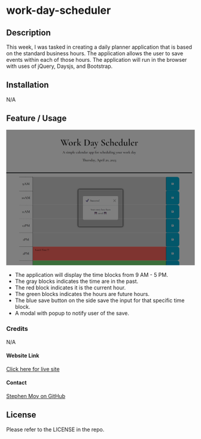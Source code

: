 # work-day-scheduler

## Description

This week, I was tasked in creating a daily planner application that is based on the standard business hours. The application allows the user to save events within each of those hours. The application will run in the browser with uses of jQuery, Daysjs, and Bootstrap.

## Installation

N/A

## Feature / Usage

![Screenshot of the Webpage](./assets/images/agenda-screenshot-with-modal.png)

* The application will display the time blocks from 9 AM - 5 PM.
* The gray blocks indicates the time are in the past.
* The red block indicates it is the current hour.
* The green blocks indicates the hours are future hours.
* The blue save button on the side save the input for that specific time block.
* A modal with popup to notify user of the save.

### Credits

N/A

#### Website Link
[Click here for live site](https://slmov215.github.io/work-day-scheduler/)

#### Contact
[Stephen Mov on GitHub](https://github.com/slmov215/work-day-scheduler)
## License

Please refer to the LICENSE in the repo.
